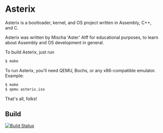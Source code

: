 Asterix
========

Asterix is a bootloader, kernel, and OS project written in Assembly, C++, and C.

Asterix was written by Mischa 'Aster' Alff for educational purposes, to learn about Assembly and OS development in general.

To build Asterix, just run
```bash
$ make
```

To run Asterix, you'll need QEMU, Bochs, or any x86-compatible emulator.
Example:
```bash
$ make
$ qemu asterix.iso
```
That's all, folks!

Build
--
[![Build Status](https://travis-ci.org/Mischa-Alff/Asterix.svg?branch=master)](https://travis-ci.org/Mischa-Alff/Asterix)
